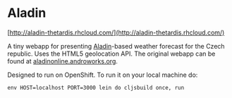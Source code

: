 # Aladin

[http://aladin-thetardis.rhcloud.com/](http://aladin-thetardis.rhcloud.com/)

A tiny webapp for presenting [Aladin](http://www.cnrm.meteo.fr/aladin/?lang=en)-based weather forecast for the Czech republic. Uses the HTML5 geolocation API. 
The original webapp can be found at [aladinonline.androworks.org](http://aladinonline.androworks.org/).

Designed to run on OpenShift. To run it on your local machine do:

```
env HOST=localhost PORT=3000 lein do cljsbuild once, run
```
